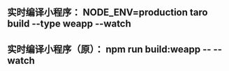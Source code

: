 ## 实时编译小程序： NODE_ENV=production taro build --type weapp --watch
## 实时编译小程序（原）： npm run build:weapp -- --watch